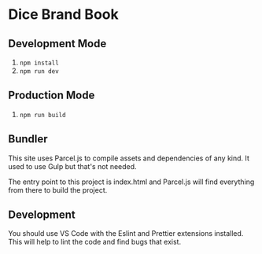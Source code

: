 # Dice Brand Book

## Development Mode
1. `npm install`
2. `npm run dev`

## Production Mode
1. `npm run build`

## Bundler
This site uses Parcel.js to compile assets and dependencies of any kind. It used to use Gulp but that's not needed.

The entry point to this project is index.html and Parcel.js will find everything from there to build the project.

## Development
You should use VS Code with the Eslint and Prettier extensions installed. This will help to lint the code and find bugs that exist.
